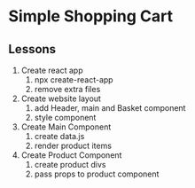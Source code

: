# Simple Shopping Cart

## Lessons

1. Create react app
    1. npx create-react-app
    2. remove extra files
2.  Create website layout
    1. add Header, main and Basket component
    2. style component  
3.  Create Main Component
    1. create data.js
    2. render product items 
4.  Create Product Component
    1. create product divs
    2. pass props to product component         